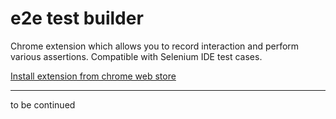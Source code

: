 # e2e test builder

Chrome extension which allows you to record interaction and perform various assertions. Compatible with Selenium IDE test cases.

[Install extension from chrome web store](https://chrome.google.com/webstore/detail/e2e-test-builder/pamfkepooglpdkepmlopejpmcpggaobo)

---


to be continued
